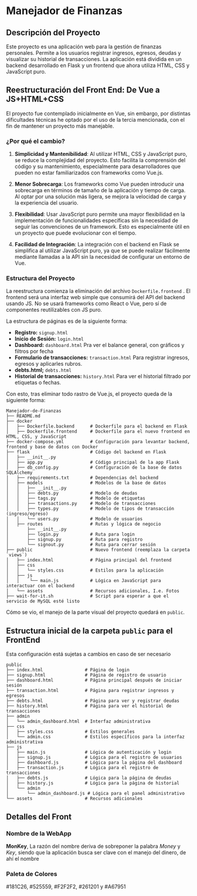 # Manejador de Finanzas

## Descripción del Proyecto

Este proyecto es una aplicación web para la gestión de finanzas personales. Permite a los usuarios registrar ingresos, egresos, deudas y visualizar su historial de transacciones. La aplicación está dividida en un backend desarrollado en Flask y un frontend que ahora utiliza HTML, CSS y JavaScript puro.

## Reestructuración del Front End: De Vue a JS+HTML+CSS

El proyecto fue contemplado inicialmente en Vue, sin embargo, por distintas dificultades técnicas he optado por el uso de la tercia mencionada, con el fin de mantener un proyecto más manejable. 

### ¿Por qué el cambio?

1. **Simplicidad y Mantenibilidad**: Al utilizar HTML, CSS y JavaScript puro, se reduce la complejidad del proyecto. Esto facilita la comprensión del código y su mantenimiento, especialmente para desarrolladores que pueden no estar familiarizados con frameworks como Vue.js.

2. **Menor Sobrecarga**: Los frameworks como Vue pueden introducir una sobrecarga en términos de tamaño de la aplicación y tiempo de carga. Al optar por una solución más ligera, se mejora la velocidad de carga y la experiencia del usuario.

3. **Flexibilidad**: Usar JavaScript puro permite una mayor flexibilidad en la implementación de funcionalidades específicas sin la necesidad de seguir las convenciones de un framework. Esto es especialmente útil en un proyecto que puede evolucionar con el tiempo.

4. **Facilidad de Integración**: La integración con el backend en Flask se simplifica al utilizar JavaScript puro, ya que se puede realizar fácilmente mediante llamadas a la API sin la necesidad de configurar un entorno de Vue.

### Estructura del Proyecto

La reestructura comienza la eliminación del archivo `Dockerfile.frontend` . El frontend será una interfaz web simple que consumirá del API del backend usando JS. No se usará frameworks como React o Vue, pero sí de componentes reutilizables con JS puro.

La estructura de páginas es de la siguiente forma:

*   **Registro:** `signup.html` 
*   **Inicio de Sesión:** `login.html` 
*   **Dashboard:** `dashboard.html` Pra ver el balance general, con gráficos y filtros por fecha
*   **Formulario de transacciones:** `transaction.html` Para registrar ingresos, egresos y aplicarles rubros.
*    **debts.html;** `debts.html`
*    **Historial de transacciones:** `history.html` Para ver el historial filtrado por etiquetas o fechas.

Con esto, tras eliminar todo rastro de Vue.js, el proyecto queda de la siguiente forma: 


```
Manejador-de-Finanzas
├── README.md
├── docker
│   ├── Dockerfile.backend      # Dockerfile para el backend en Flask
│   ├── Dockerfile.frontend     # Dockerfile para el nuevo frontend en HTML, CSS, y JavaScript
├── docker-compose.yml          # Configuración para levantar backend, frontend y base de datos con Docker
├── flask                       # Código del backend en Flask
│   ├── __init__.py
│   ├── app.py                  # Código principal de la app Flask
│   ├── db_config.py            # Configuración de la base de datos SQLAlchemy
│   ├── requirements.txt        # Dependencias del backend
│   ├── models                  # Modelos de la base de datos
│   │   ├── __init__.py
│   │   ├── debts.py            # Modelo de deudas
│   │   ├── tags.py             # Modelo de etiquetas
│   │   ├── transactions.py     # Modelo de transacciones
│   │   ├── types.py            # Modelo de tipos de transacción (ingreso/egreso)
│   │   └── users.py            # Modelo de usuarios
│   ├── routes                  # Rutas y lógica de negocio
│       ├── __init__.py
│       ├── login.py            # Ruta para login
│       ├── signup.py           # Ruta para registro
│       └── signout.py          # Ruta para cerrar sesión
├── public                      # Nuevo frontend (reemplaza la carpeta `views`)
│   ├── index.html              # Página principal del frontend
│   ├── css
│   │   └── styles.css          # Estilos para la aplicación
│   ├── js
│   │    └── main.js            # Lógica en JavaScript para interactuar con el backend
│   └── assets                  # Recursos adicionales, I.e. Fotos
├── wait-for-it.sh              # Script para esperar a que el servicio de MySQL esté listo

```

Cómo se vio, el manejo de la parte visual del proyecto quedará en `public`.

## Estructura inicial de la carpeta `public` para el FrontEnd

Esta configuración está sujetas a cambios en caso de ser necesario

```
public
├── index.html                # Página de login
├── signup.html               # Página de registro de usuario
├── dashboard.html            # Página principal después de iniciar sesión
├── transaction.html          # Página para registrar ingresos y egresos
├── debts.html                # Página para ver y registrar deudas
├── history.html              # Página para ver el historial de transacciones
├── admin                     
│   └── admin_dashboard.html  # Interfaz administrativa
├── css
│   ├── styles.css            # Estilos generales
│   └── admin.css             # Estilos específicos para la interfaz administrativa
├── js
│   ├── main.js               # Lógica de autenticación y login
│   ├── signup.js             # Lógica para el registro de usuarios
│   ├── dashboard.js          # Lógica para la página del dashboard
│   ├── transaction.js        # Lógica para el registro de transacciones
│   ├── debts.js              # Lógica para la página de deudas
│   ├── history.js            # Lógica para la página de historial
│   └── admin                 
│       └── admin_dashboard.js # Lógica para el panel administrativo
└── assets                    # Recursos adicionales
```

##  Detalles del Front

### Nombre de la WebApp
**MonKey**, La razón del nombre deriva de sobreponer la palabra *Money* y *Key*, siendo que la aplicación busca ser clave con el manejo del dinero, de ahí el nombre

### Paleta de Colores 
#181C26, #525559, #F2F2F2, #261201 y #A67951


